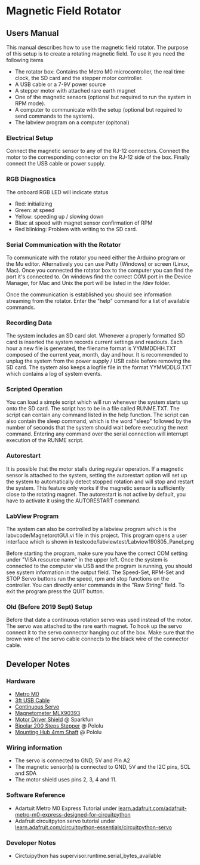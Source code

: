 # Magnetic Field Rotator

## Users Manual

This manual describes how to use the magnetic field rotator. The purpose of this setup is to create a rotating magnetic field. To use it you need the following items
 * The rotator box: Contains the Metro M0 microcontroller, the real time clock, the SD card and the stepper motor controller.
 * A USB cable or a 7-9V power source
 * A stepper motor with attached rare earth magnet
 * One of the magnetic sensors (optional but required to run the system in RPM mode).
 * A computer to communicate with the setup (optional but required to send commands to the system).
 * The labview program on a computer (opitonal)
 
### Electrical Setup
Connect the magnetic sensor to any of the RJ-12 connectors. Connect the motor to the corresponding connector on the RJ-12 side of the box. Finally connect the USB cable or power supply. 

### RGB Diagnostics
The onboard RGB LED will indicate status
 * Red: initializing
 * Green: at speed
 * Yellow: speeding up / slowing down
 * Blue: at speed with magnet sensor confirmation of RPM
 * Red blinking: Problem with writing to the SD card.

### Serial Communication with the Rotator
To communicate with the rotator you need either the Arduino program or the Mu editor. Alternatively you can use Putty (Windows) or screen (Linux, Mac). Once you connected the rotator box to the computer you can find the port it's connected to. On windows find the correct COM port in the Device Manager, for Mac and Unix the port will be listed in the /dev folder.

Once the communication is established you should see information streaming from the rotator. Enter the "help" command for a list of available commands.

### Recording Data
The system includes an SD card slot. Whenever a properly formatted SD card is inserted the system records current settings and readouts. Each hour a new file is generated, the filename format is YYMMDDHH.TXT composed of the current year, month, day and hour. It is recommended to unplug the system from the power supply / USB cable before removing the SD card. The system also keeps a logfile file in the format YYMMDDLG.TXT which contains a log of system events.

### Scripted Operation
You can load a simple script which will run whenever the system starts up onto the SD card. The script has to be in a file called RUNME.TXT. The script can contain any command listed in the help function. The script can also contain the sleep command, which is the word "sleep" followed by the number of seconds that the system should wait before executing the next command. Entering any command over the serial connection will interrupt execution of the RUNME script.

### Autorestart
It is possible that the motor stalls during regular operation. If a magnetic sensor is attached to the system, setting the autorestart option will set up the system to automatically detect stopped rotation and will stop and restart the system. This feature only works if the magnetic sensor is sufficiently close to the rotating magnet. The autorestart is not active by default, you have to activate it using the AUTORESTART command.

### LabView Program
The system can also be controlled by a labview program which is the 
    labvcode/MagnetorotGUI.vi
file in this project. This program opens a user interface which is shown in
    testcode/labviewtest/Labview190805_Panel.png
 
Before starting the program, make sure you have the correct COM setting under "VISA resource name" in the upper left. Once the system is connected to the computer via USB and the program is running, you should see system information in the output field. The Speed-Set, RPM-Set and STOP Servo buttons run the speed, rpm and stop functions on the controller. You can directly enter commands in the "Raw String" field. To exit the program press the QUIT button.

### Old (Before 2019 Sept) Setup
Before that date a continuous rotation servo was used instead of the motor. The servo was attached to the rare earth magnet. To hook up the servo connect it to the servo connector hanging out of the box. Make sure that the brown wire of the servo cable connects to the black wire of the connector cable.

## Developer Notes

### Hardware
 * [Metro M0](https://www.adafruit.com/product/3505)
 * [3ft USB Cable](https://www.adafruit.com/product/592)
 * [Continuous Servo](https://www.adafruit.com/product/154)
 * [Magnetometer MLX90393](https://www.adafruit.com/product/4022)
 * [Motor Driver Shield](https://www.sparkfun.com/products/14129) @ Sparkfun
 * [Bipolar 200 Steps Stepper](https://www.pololu.com/product/1204) @ Pololu
 * [Mounting Hub 4mm Shaft](https://www.pololu.com/product/1081) @ Pololu
 
### Wiring information
 * The servo is connected to GND, 5V and Pin A2
 * The magnetic sensor(s) is connected to GND, 5V and the I2C pins, SCL and SDA
 * The motor shield uses pins 2, 3, 4 and 11.

### Software Reference
 * Adartuit Metro M0 Express Tutorial under [learn.adafruit.com/adafruit-metro-m0-express-designed-for-circuitpython](https://learn.adafruit.com/adafruit-metro-m0-express-designed-for-circuitpython)
 * Adafruit circuitpyton servo tutorial under [learn.adafruit.com/circuitpython-essentials/circuitpython-servo](https://learn.adafruit.com/circuitpython-essentials/circuitpython-servo)
 
### Developer Notes
 * Circtuipython has supervisor.runtime.serial_bytes_available
